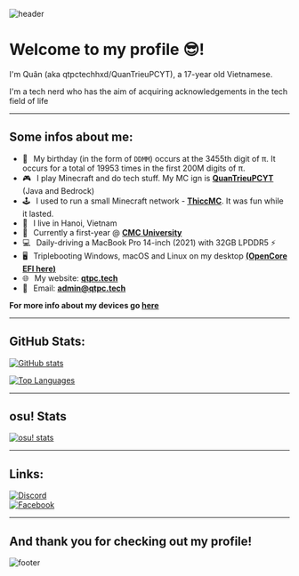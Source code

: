 <!---
![header](https://capsule-render.vercel.app/api?type=wave&color=gradient&height=280&section=header&text=Hello%20there%20👋&fontSize=90)
--->
![header](https://capsule-render.vercel.app/api?type=waving&color=gradient&height=280&section=header&text=Hello%20there%20%F0%9F%91%8B&fontSize=90)
# Welcome to my profile 😎!
I'm Quân (aka qtpctechhxd/QuanTrieuPCYT), a 17-year old Vietnamese.

I'm a tech nerd who has the aim of acquiring acknowledgements in the tech field of life
***
## Some infos about me:
* 🎂⠀My birthday (in the form of `DDMM`) occurs at the 3455th digit of π. It occurs for a total of 19953 times in the first 200M digits of π.
* 🎮⠀I play Minecraft and do tech stuff. My MC ign is [**QuanTrieuPCYT**](https://namemc.com/QuanTrieuPCYT) (Java and Bedrock)
* 🕹⠀I used to run a small Minecraft network - [**ThiccMC**](https://qtpc.tech/discord). It was fun while it lasted.
* 📍⠀I live in Hanoi, Vietnam
* 🏫⠀Currently a first-year @ [**CMC University**](https://cmc-u.edu.vn/en/cmc-university/)
* 💻⠀Daily-driving a MacBook Pro 14-inch (2021) with 32GB LPDDR5 ⚡️
* 🖥⠀Triplebooting Windows, macOS and Linux on my desktop [**(OpenCore EFI here)**](https://github.com/QuanTrieuPCYT/ASRock-B560M-Pro4_Hackintosh)
* 🌐⠀My website: [**qtpc.tech**](https://qtpc.tech)
* 📧⠀Email: <a href="admin@qtpc.tech">**admin@qtpc.tech**</a><br>

**For more info about my devices go [here](https://qtpc.tech/devices)**
***
## GitHub Stats:
[![GitHub stats](https://github-readme-stats.vercel.app/api?username=QuanTrieuPCYT&theme=tokyonight&hide_border=true)](https://qtpc.tech)

[![Top Languages](https://github-readme-stats.vercel.app/api/top-langs/?username=QuanTrieuPCYT&theme=tokyonight&layout=compact&hide_border=true)](https://qtpc.tech)
***
## osu! Stats
[![osu! stats](https://osu-stats-signature.vercel.app/card?user=QuanTrieuPCYT&mode=std&lang=en&animation=true)](https://osu.ppy.sh/users/QuanTrieuPCYT)
***
## Links:
[![Discord](https://img.shields.io/badge/Discord-7289DA?style=flat-square&logo=discord&logoColor=white "Discord")](https://discord.com/users/699512154004652093)<br> [![Facebook](https://img.shields.io/badge/Facebook-1877F2?style=flat-square&logo=facebook&logoColor=white "Facebook")](https://facebook.com/qtpctechhxd)
***



## And thank you for checking out my profile!
![footer](https://capsule-render.vercel.app/api?type=wave&color=gradient&height=150&section=footer)
